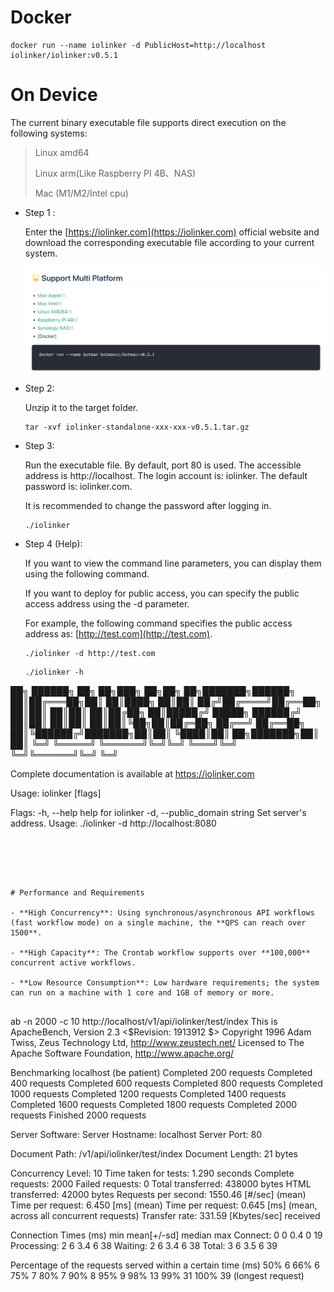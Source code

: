 # Docker

```
docker run --name iolinker -d PublicHost=http://localhost iolinker/iolinker:v0.5.1
```



# On Device

The current binary executable file supports direct execution on the following systems:

> Linux amd64
>
> Linux arm(Like Raspberry PI 4B、NAS)
>
> Mac (M1/M2/Intel cpu)



- Step 1 : 

  Enter the [https://iolinker.com](https://iolinker.com) official website and download the corresponding executable file according to your current system.

  <img src="./img/multi-platform.png" alt="image-20241007145352615" style="zoom:80%;" />

- Step 2: 

  Unzip it to the target folder.

  ```
  tar -xvf iolinker-standalone-xxx-xxx-v0.5.1.tar.gz
  ```

- Step 3: 

  Run the executable file. By default, port 80 is used. The accessible address is http://localhost. The login account is: iolinker. The default password is: iolinker.com.

  It is recommended to change the password after logging in.

  ```
  ./iolinker
  ```

- Step 4 (Help): 

  If you want to view the command line parameters, you can display them using the following command.

  If you want to deploy for public access, you can specify the public access address using the -d parameter.

  For example, the following command specifies the public access address as: [http://test.com](http://test.com).

  ```
  ./iolinker -d http://test.com
  ```

  ```
  ./iolinker -h

██╗ ██████╗ ██╗     ██╗███╗   ██╗██╗  ██╗███████╗██████╗ 
██║██╔═══██╗██║     ██║████╗  ██║██║ ██╔╝██╔════╝██╔══██╗
██║██║   ██║██║     ██║██╔██╗ ██║█████╔╝ █████╗  ██████╔╝
██║██║   ██║██║     ██║██║╚██╗██║██╔═██╗ ██╔══╝  ██╔══██╗
██║╚██████╔╝███████╗██║██║ ╚████║██║  ██╗███████╗██║  ██║
╚═╝ ╚═════╝ ╚══════╝╚═╝╚═╝  ╚═══╝╚═╝  ╚═╝╚══════╝╚═╝  ╚═╝
  
  Complete documentation is available at https://iolinker.com
  
  Usage:
    iolinker [flags]
  
  Flags:
    -h, --help                   help for iolinker
    -d, --public_domain string   Set server's address. Usage: ./iolinker -d http://localhost:8080
    
  ```





# Performance and Requirements

- **High Concurrency**: Using synchronous/asynchronous API workflows (fast workflow mode) on a single machine, the **QPS can reach over 1500**.

- **High Capacity**: The Crontab workflow supports over **100,000** concurrent active workflows.

- **Low Resource Consumption**: Low hardware requirements; the system can run on a machine with 1 core and 1GB of memory or more.


```
ab -n 2000 -c 10 http://localhost/v1/api/iolinker/test/index
This is ApacheBench, Version 2.3 <$Revision: 1913912 $>
Copyright 1996 Adam Twiss, Zeus Technology Ltd, http://www.zeustech.net/
Licensed to The Apache Software Foundation, http://www.apache.org/

Benchmarking localhost (be patient)
Completed 200 requests
Completed 400 requests
Completed 600 requests
Completed 800 requests
Completed 1000 requests
Completed 1200 requests
Completed 1400 requests
Completed 1600 requests
Completed 1800 requests
Completed 2000 requests
Finished 2000 requests


Server Software:
Server Hostname:        localhost
Server Port:            80

Document Path:          /v1/api/iolinker/test/index
Document Length:        21 bytes

Concurrency Level:      10
Time taken for tests:   1.290 seconds
Complete requests:      2000
Failed requests:        0
Total transferred:      438000 bytes
HTML transferred:       42000 bytes
Requests per second:    1550.46 [#/sec] (mean)
Time per request:       6.450 [ms] (mean)
Time per request:       0.645 [ms] (mean, across all concurrent requests)
Transfer rate:          331.59 [Kbytes/sec] received

Connection Times (ms)
              min  mean[+/-sd] median   max
Connect:        0    0   0.4      0      19
Processing:     2    6   3.4      6      38
Waiting:        2    6   3.4      6      38
Total:          3    6   3.5      6      39

Percentage of the requests served within a certain time (ms)
  50%      6
  66%      6
  75%      7
  80%      7
  90%      8
  95%      9
  98%     13
  99%     31
 100%     39 (longest request)
```



